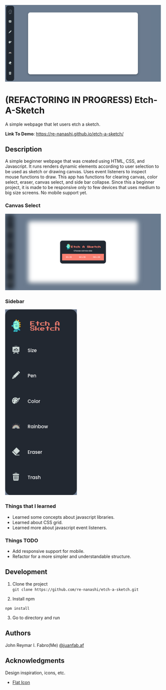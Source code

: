 ![demo](./img/readme/demo.png?raw=true)

# (REFACTORING IN PROGRESS) Etch-A-Sketch

A simple webpage that let users etch a sketch.

**Link To Demo**: https://re-nanashi.github.io/etch-a-sketch/

## Description

A simple beginner webpage that was created using HTML, CSS, and Javascript. It runs renders dynamic elements according to user selection to be used as sketch or drawing canvas. Uses event listeners to inspect mouse functions to draw. This app has functions for clearing canvas, color select, eraser, canvas select, and side bar collapse. Since this a beginner project, it is made to be responsive only to few devices that uses medium to big size screens. No mobile support yet.

### Canvas Select

![demo-canvas](./img/readme/demo-canvas.png?raw=true)

### Sidebar

<img src="./img/readme/demo-sidebar.png" height="600">

### Things that I learned

- Learned some concepts about javascript libraries.
- Learned about CSS grid.
- Learned more about javascript event listeners.

### Things TODO

- Add responsive support for mobile.
- Refactor for a more simpler and understandable structure.

## Development

1. Clone the project <br>
   `git clone https://github.com/re-nanashi/etch-a-sketch.git`

2. Install npm

```
npm install
```

3. Go to directory and run

## Authors

John Reymar I. Fabro(Me)
[@juanfab.af](https://www.instagram.com/juanfab.af/)

## Acknowledgments

Design inspiration, icons, etc.

- [Flat Icon](https://www.flaticon.com/)
